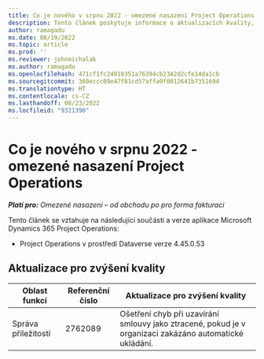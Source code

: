 ```yaml
---
title: Co je nového v srpnu 2022 - omezené nasazení Project Operations
description: Tento článek poskytuje informace o aktualizacích kvality, které jsou k dispozici ve verzi Microsoft Dynamics 365 Project Operations ze srpna 2022 pro omezené nasazení.
author: ramagadu
ms.date: 08/19/2022
ms.topic: article
ms.prod: ''
ms.reviewer: johnmichalak
ms.author: ramagadu
ms.openlocfilehash: 471cf1fc24010351a76394cb2342d2cfe14da1cb
ms.sourcegitcommit: 360eccc09e47f81cd57affa9f0012641b7351694
ms.translationtype: HT
ms.contentlocale: cs-CZ
ms.lasthandoff: 08/23/2022
ms.locfileid: "9321390"
---
```

# <a name="whats-new-august-2022---project-operations-lite-deployment"></a>Co je nového v srpnu 2022 - omezené nasazení Project Operations

_**Platí pro:** Omezené nasazení – od obchodu po pro forma fakturaci_

Tento článek se vztahuje na následující součásti a verze aplikace Microsoft Dynamics 365 Project Operations:

- Project Operations v prostředí Dataverse verze 4.45.0.53

## <a name="quality-updates"></a>Aktualizace pro zvýšení kvality

| Oblast funkcí | Referenční číslo | Aktualizace pro zvýšení kvality |
| --- | --- | --- |
| Správa příležitostí | 2762089 | Ošetření chyb při uzavírání smlouvy jako ztracené, pokud je v organizaci zakázáno automatické ukládání.|
